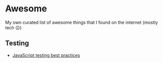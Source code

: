 # Awesome

My own curated list of awesome things that I found on the internet (mostly tech :wink:)

## Testing

* [JavaScript testing best practices](https://github.com/goldbergyoni/javascript-testing-best-practices/blob/master/readme.md)